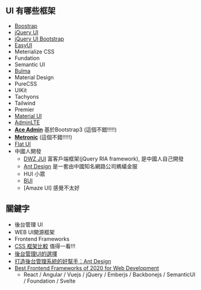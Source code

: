 ## UI 有哪些框架
* [Boostrap](https://getbootstrap.com/)
* [jQuery UI](https://jqueryui.com/)
* [jQuery UI Bootstrap](https://jquery-ui-bootstrap.github.io/jquery-ui-bootstrap/)
* [EasyUI](https://www.jeasyui.com/)
* Meterialize CSS
* Fundation
* Semantic UI
* [Bulma](https://bulma.io/)
* Material Design
* PureCSS
* UIKit
* Tachyons
* Tailwind
* Premier
* [Material UI](https://v0.material-ui.com/#/)
* [AdminLTE](https://adminlte.io/)
* [**Ace Admin**](http://ace.jeka.by/) 基於Bootstrap3 (這個不錯!!!!!)
* [**Metronic**](https://keenthemes.com/metronic/) (這個不錯!!!!!)
* [Flat UI](http://designmodo.github.io/Flat-UI/)
* 中國人開發
  * [DWZ JUI](https://kknews.cc/tech/mqqe92.html) 富客戶端框架(jQuery RIA framework), 是中國人自己開發
  * [Ant Design](https://ant.design/) 是一套由中國知名網路公司螞蟻金服
  * HUI 小眾
  * [BUI](http://www.easybui.com/)
  * [Amaze UI] 感覺不太好
  
## 關鍵字 
* 後台管理 UI
* WEB UI開源框架
* Frontend Frameworks
* [CSS 框架比較](https://2019.stateofcss.com/tw/technologies/css-frameworks/) 值得一看!!!
* [後台管理UI的選擇](https://kknews.cc/zh-tw/tech/mqqe92.html)
* [打造後台管理系統的好幫手：Ant Design](https://blog.techbridge.cc/2018/04/28/antd-and-admin-website/)
* [Best Frontend Frameworks of 2020 for Web Development](https://www.simform.com/best-frontend-frameworks/)
  * React / Angular / Vuejs / jQuery / Emberjs / Backbonejs / SemanticUI / Foundation / Svelte
  

